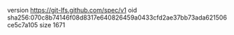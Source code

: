 version https://git-lfs.github.com/spec/v1
oid sha256:070c8b74146f08d8317e640826459a0433cfd2ae37bb73ada621506ce5c7a105
size 1671
